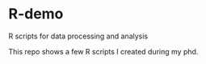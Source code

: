 # R-demo
R scripts for data processing and analysis

This repo shows a few R scripts I created during my phd. 
